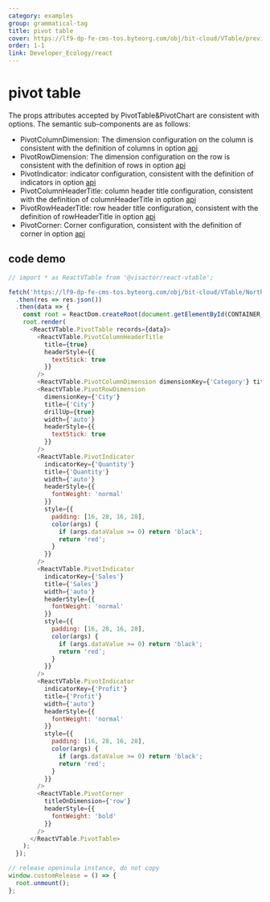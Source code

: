 ```yaml
---
category: examples
group: grammatical-tag
title: pivot table
cover: https://lf9-dp-fe-cms-tos.byteorg.com/obj/bit-cloud/VTable/preview/pivot-table.png
order: 1-1
link: Developer_Ecology/react
---
```


# pivot table

The props attributes accepted by PivotTable&PivotChart are consistent with options. The semantic sub-components are as follows:

- PivotColumnDimension: The dimension configuration on the column is consistent with the definition of columns in option [api](../../option/PivotTable-columns-text#headerType)
- PivotRowDimension: The dimension configuration on the row is consistent with the definition of rows in option [api](../../option/PivotTable-rows-text#headerType)
- PivotIndicator: indicator configuration, consistent with the definition of indicators in option [api](../../option/PivotTable-indicators-text#cellType)
- PivotColumnHeaderTitle: column header title configuration, consistent with the definition of columnHeaderTitle in option [api](../../option/PivotTable#rowHeaderTitle)
- PivotRowHeaderTitle: row header title configuration, consistent with the definition of rowHeaderTitle in option [api](../../option/PivotTable#columnHeaderTitle)
- PivotCorner: Corner configuration, consistent with the definition of corner in option [api](../../option/PivotTable#corner)

## code demo

```javascript livedemo template=vtable-react
// import * as ReactVTable from '@visactor/react-vtable';

fetch('https://lf9-dp-fe-cms-tos.byteorg.com/obj/bit-cloud/VTable/North_American_Superstore_Pivot_data.json')
  .then(res => res.json())
  .then(data => {
    const root = ReactDom.createRoot(document.getElementById(CONTAINER_ID));
    root.render(
      <ReactVTable.PivotTable records={data}>
        <ReactVTable.PivotColumnHeaderTitle
          title={true}
          headerStyle={{
            textStick: true
          }}
        />
        <ReactVTable.PivotColumnDimension dimensionKey={'Category'} title={'Category'} width={'auto'} />
        <ReactVTable.PivotRowDimension
          dimensionKey={'City'}
          title={'City'}
          drillUp={true}
          width={'auto'}
          headerStyle={{
            textStick: true
          }}
        />
        <ReactVTable.PivotIndicator
          indicatorKey={'Quantity'}
          title={'Quantity'}
          width={'auto'}
          headerStyle={{
            fontWeight: 'normal'
          }}
          style={{
            padding: [16, 28, 16, 28],
            color(args) {
              if (args.dataValue >= 0) return 'black';
              return 'red';
            }
          }}
        />
        <ReactVTable.PivotIndicator
          indicatorKey={'Sales'}
          title={'Sales'}
          width={'auto'}
          headerStyle={{
            fontWeight: 'normal'
          }}
          style={{
            padding: [16, 28, 16, 28],
            color(args) {
              if (args.dataValue >= 0) return 'black';
              return 'red';
            }
          }}
        />
        <ReactVTable.PivotIndicator
          indicatorKey={'Profit'}
          title={'Profit'}
          width={'auto'}
          headerStyle={{
            fontWeight: 'normal'
          }}
          style={{
            padding: [16, 28, 16, 28],
            color(args) {
              if (args.dataValue >= 0) return 'black';
              return 'red';
            }
          }}
        />
        <ReactVTable.PivotCorner
          titleOnDimension={'row'}
          headerStyle={{
            fontWeight: 'bold'
          }}
        />
      </ReactVTable.PivotTable>
    );
  });

// release openinula instance, do not copy
window.customRelease = () => {
  root.unmount();
};
```
